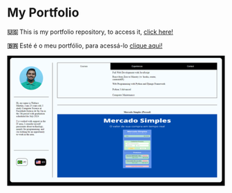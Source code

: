 # My Portfolio

**🇺🇸** This is my portfolio repository, to access it, [click here!]()

**🇧🇷** Esté é o meu portfólio, para acessá-lo [clique aqui!]()

![](./src/assets/screenshot.PNG)